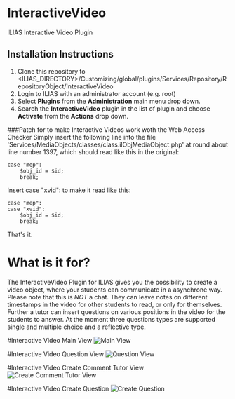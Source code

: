 # InteractiveVideo
ILIAS Interactive Video Plugin

## Installation Instructions
1. Clone this repository to <ILIAS_DIRECTORY>/Customizing/global/plugins/Services/Repository/RepositoryObject/InteractiveVideo
2. Login to ILIAS with an administrator account (e.g. root)
3. Select **Plugins** from the **Administration** main menu drop down.
4. Search the **InteractiveVideo** plugin in the list of plugin and choose **Activate** from the **Actions** drop down.

###Patch for to make Interactive Videos work woth the Web Access Checker
Simply insert the following line into the file 'Services/MediaObjects/classes/class.ilObjMediaObject.php' at round about line number 1397, which should read like this in the original:

	case "mep":
		$obj_id = $id;
		break;

Insert     case "xvid":    to make it read like this:

	case "mep":
	case "xvid":
		$obj_id = $id;
		break;

That's it.

# What is it for?
The InteractiveVideo Plugin for ILIAS gives you the possibility to create a video object, where your students can communicate in a asynchrone way. Please note that this is *NOT* a chat. They can leave notes on different timestamps in the video for other students to read, or only for themselves. Further a tutor can insert questions on various positions in the video for the students to answer. At the moment three questions types are supported single and multiple choice and a reflective type. 

#Interactive Video Main View
![Main View](http://gvollbach.github.io/InteractiveVideo/images/main_view.png)

#Interactive Video Question View
![Question View](http://gvollbach.github.io/InteractiveVideo/images/view_question.png)

#Interactive Video Create Comment Tutor View
![Create Comment Tutor View](http://gvollbach.github.io/InteractiveVideo/images/create_comment.png)

#Interactive Video Create Question
![Create Question](http://gvollbach.github.io/InteractiveVideo/images/create_question.png)
